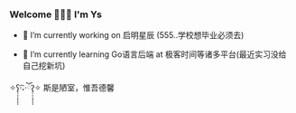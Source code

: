 ### Welcome 👾🥶👾 I'm Ys

- 🔭 I’m currently working on 启明星辰 (555..学校想毕业必须去)

- 🌱 I’m currently learning Go语言后端 at 极客时间等诸多平台(最近实习没给自己挖新坑)

✧ʕ̢̣̣̣̣̩̩̩̩·͡˔·ོɁ̡̣̣̣̣̩̩̩̩✧   斯是陋室，惟吾德馨

<div align='center><img align="center" src="https://github-readme-stats.vercel.app/api?username=aideyisu&theme=radical&show_icons=true&count_private=true" /></div>
<!--
**aideyisu/aideyisu** is a ✨ _special_ ✨ repository because its `README.md` (this file) appears on your GitHub profile.

Here are some ideas to get you started:

- 🔭 I’m currently working on ...
- 🌱 I’m currently learning ...
- 👯 I’m looking to collaborate on ...
- 🤔 I’m looking for help with ...
- 💬 Ask me about ...
- 📫 How to reach me: ...
- 😄 Pronouns: ...
- ⚡ Fun fact: ...
-->
